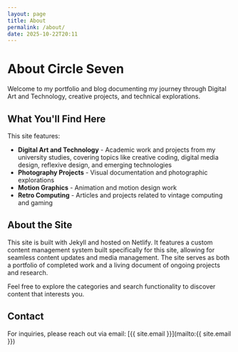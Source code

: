 ```yaml
---
layout: page
title: About
permalink: /about/
date: 2025-10-22T20:11
---
```


# About Circle Seven

Welcome to my portfolio and blog documenting my journey through Digital Art and Technology, creative projects, and technical explorations.

## What You'll Find Here

This site features:

- **Digital Art and Technology** - Academic work and projects from my university studies, covering topics like creative coding, digital media design, reflexive design, and emerging technologies
- **Photography Projects** - Visual documentation and photographic explorations
- **Motion Graphics** - Animation and motion design work
- **Retro Computing** - Articles and projects related to vintage computing and gaming

## About the Site

This site is built with Jekyll and hosted on Netlify. It features a custom content management system built specifically for this site, allowing for seamless content updates and media management. The site serves as both a portfolio of completed work and a living document of ongoing projects and research.

Feel free to explore the categories and search functionality to discover content that interests you.

## Contact

For inquiries, please reach out via email: [{{ site.email }}](mailto:{{ site.email }})